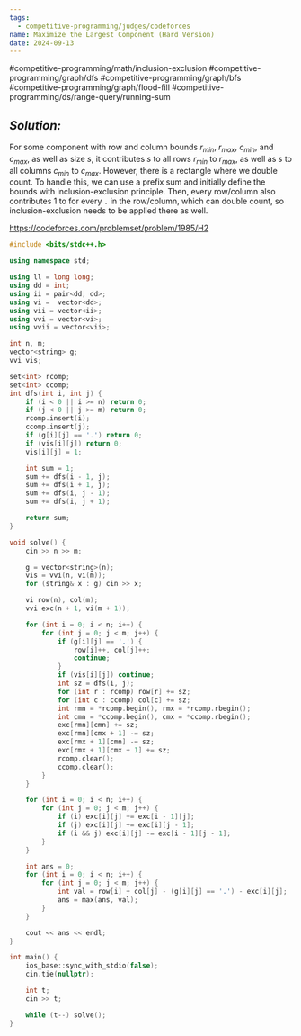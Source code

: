 ```yaml
---
tags:
  - competitive-programming/judges/codeforces
name: Maximize the Largest Component (Hard Version)
date: 2024-09-13
---
```

#competitive-programming/math/inclusion-exclusion #competitive-programming/graph/dfs #competitive-programming/graph/bfs #competitive-programming/graph/flood-fill #competitive-programming/ds/range-query/running-sum
## _Solution:_
For some component with row and column bounds $r_{min}$, $r_{max}$, $c_{min}$, and $c_{max}$, as well as size $s$, it contributes $s$ to all rows $r_{min}$ to $r_{max}$, as well as $s$ to all columns $c_{min}$ to $c_{max}$. However, there is a rectangle where we double count. To handle this, we can use a prefix sum and initially define the bounds with inclusion-exclusion principle. Then, every row/column also contributes 1 to for every `.` in the row/column, which can double count, so inclusion-exclusion needs to be applied there as well.

https://codeforces.com/problemset/problem/1985/H2
```cpp
#include <bits/stdc++.h>

using namespace std;

using ll = long long;
using dd = int;
using ii = pair<dd, dd>;
using vi =  vector<dd>;
using vii = vector<ii>;
using vvi = vector<vi>;
using vvii = vector<vii>;

int n, m;
vector<string> g;
vvi vis;

set<int> rcomp;
set<int> ccomp;
int dfs(int i, int j) {
    if (i < 0 || i >= n) return 0;
    if (j < 0 || j >= m) return 0;
    rcomp.insert(i);
    ccomp.insert(j);
    if (g[i][j] == '.') return 0;
    if (vis[i][j]) return 0;
    vis[i][j] = 1;

    int sum = 1;
    sum += dfs(i - 1, j);
    sum += dfs(i + 1, j);
    sum += dfs(i, j - 1);
    sum += dfs(i, j + 1);

    return sum;
}

void solve() {
    cin >> n >> m;

    g = vector<string>(n);
    vis = vvi(n, vi(m));
    for (string& x : g) cin >> x;

    vi row(n), col(m);
    vvi exc(n + 1, vi(m + 1));

    for (int i = 0; i < n; i++) {
        for (int j = 0; j < m; j++) {
            if (g[i][j] == '.') {
                row[i]++, col[j]++;
                continue;
            }
            if (vis[i][j]) continue;
            int sz = dfs(i, j);
            for (int r : rcomp) row[r] += sz;
            for (int c : ccomp) col[c] += sz;
            int rmn = *rcomp.begin(), rmx = *rcomp.rbegin();
            int cmn = *ccomp.begin(), cmx = *ccomp.rbegin();
            exc[rmn][cmn] += sz;
            exc[rmn][cmx + 1] -= sz;
            exc[rmx + 1][cmn] -= sz;
            exc[rmx + 1][cmx + 1] += sz;
            rcomp.clear();
            ccomp.clear();
        }
    }

    for (int i = 0; i < n; i++) {
        for (int j = 0; j < m; j++) {
            if (i) exc[i][j] += exc[i - 1][j];
            if (j) exc[i][j] += exc[i][j - 1];
            if (i && j) exc[i][j] -= exc[i - 1][j - 1];
        }
    }

    int ans = 0;
    for (int i = 0; i < n; i++) {
        for (int j = 0; j < m; j++) {
            int val = row[i] + col[j] - (g[i][j] == '.') - exc[i][j];
            ans = max(ans, val);
        }
    }

    cout << ans << endl;
}

int main() {
    ios_base::sync_with_stdio(false);
    cin.tie(nullptr);

    int t;
    cin >> t;

    while (t--) solve();
}
```